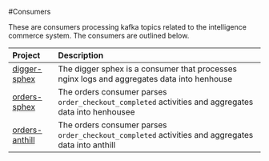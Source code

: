 #Consumers

These are consumers processing kafka topics related to the intelligence commerce 
system. The consumers are outlined below.

| Project                                | Description                                                                                                  |
|:---------------------------------------|:-------------------------------------------------------------------------------------------------------------|
| [digger-sphex](digger-sphex)           | The digger sphex is a consumer that processes nginx logs and aggregates data into henhouse |
| [orders-sphex](orders-sphex)           | The orders consumer parses `order_checkout_completed` activities and aggregates data into henhousee |
| [orders-anthill](orders-anthill) | The orders consumer parses `order_checkout_completed` activities and aggregates data into anthill |

